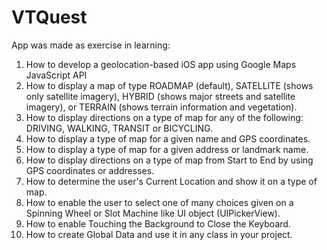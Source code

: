 # VTQuest

App was made as exercise in learning:

1. How to develop a geolocation-based iOS app using Google Maps JavaScript API
2. How to display a map of type ROADMAP (default), SATELLITE (shows only satellite imagery), HYBRID (shows major streets and satellite imagery), or TERRAIN
(shows terrain information and vegetation).
3. How to display directions on a type of map for any of the following: DRIVING, WALKING, TRANSIT or BICYCLING.
4. How to display a type of map for a given name and GPS coordinates.
5. How to display a type of map for a given address or landmark name.
6. How to display directions on a type of map from Start to End by using GPS coordinates or addresses.
7. How to determine the user's Current Location and show it on a type of map.
8. How to enable the user to select one of many choices given on a Spinning Wheel or Slot Machine like UI object (UIPickerView).
9. How to enable Touching the Background to Close the Keyboard.
10. How to create Global Data and use it in any class in your project.
